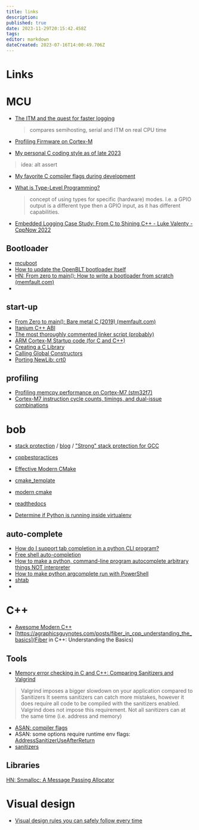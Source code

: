 ```yaml
---
title: links
description: 
published: true
date: 2023-11-29T20:15:42.458Z
tags: 
editor: markdown
dateCreated: 2023-07-16T14:00:49.706Z
---
```


# Links

# MCU


* [The ITM and the quest for faster logging](https://blog.japaric.io/itm/)
  > compares semihosting, serial and ITM on real CPU time
* [Profiling Firmware on Cortex-M](https://interrupt.memfault.com/blog/profiling-firmware-on-cortex-m)

* [My personal C coding style as of late 2023](https://nullprogram.com/blog/2023/10/08/)
 > idea: alt assert
* [My favorite C compiler flags during development](https://nullprogram.com/blog/2023/04/29/)

* [What is Type-Level Programming?](https://blog.sulami.xyz/posts/type-level-programming/)
  > concept of using types for specific (hardware) modes. I.e. a GPIO output is a different type then a GPIO input, as it has different capabilities.


* [Embedded Logging Case Study: From C to Shining C++ - Luke Valenty -CppNow 2022](https://www.youtube.com/watch?v=Dt0vx-7e_B0)

## Bootloader

* [mcuboot](https://github.com/mcu-tools/mcuboot)
* [How to update the OpenBLT bootloader itself](https://www.feaser.com/en/blog/2022/05/how-to-update-the-openblt-bootloader-itself/)
* [HN: From zero to main(): How to write a bootloader from scratch (memfault.com)](https://news.ycombinator.com/item?id=24635383)
* 

## start-up

* [From Zero to main(): Bare metal C (2019) (memfault.com)](https://news.ycombinator.com/item?id=34459053)
* [Itanium C++ ABI](https://itanium-cxx-abi.github.io/cxx-abi/abi.html#obj-ctor)
* [The most thoroughly commented linker script (probably)](https://blog.thea.codes/the-most-thoroughly-commented-linker-script/)
* [ARM Cortex-M Startup code (for C and C++)](https://allthingsembedded.com/post/2019-01-03-arm-cortex-m-startup-code-for-c-and-c/)
* [Creating a C Library](https://wiki.osdev.org/Creating_a_C_Library#Program_Initialization)
* [Calling Global Constructors](https://wiki.osdev.org/Calling_Global_Constructors#ARM_.28BPABI.29)
* [Porting NewLib: crt0](https://stackoverflow.com/questions/3381755/porting-newlib-crt0)

## profiling

* [Profiling memcpy performance on Cortex-M7 (stm32f7)](https://stackoverflow.com/questions/73690767/profiling-memcpy-performance-on-cortex-m7-stm32f7)
* [Cortex-M7 instruction cycle counts, timings, and dual-issue combinations](https://www.quinapalus.com/cm7cycles.html#conclusions)

# bob

* [stack protection](https://github.com/embeddedartistry/libc/blob/master/src/crt/stack_protection.c) / [blog](https://embeddedartistry.com/blog/2020/05/18/implementing-stack-smashing-protection-for-microcontrollers-and-embedded-artistrys-libc/) / ["Strong" stack protection for GCC](https://lwn.net/Articles/584225/)
* [cppbestpractices](https://github.com/cpp-best-practices/cppbestpractices/blob/master/02-Use_the_Tools_Available.md)
* [Effective Modern CMake](https://gist.github.com/mbinna/c61dbb39bca0e4fb7d1f73b0d66a4fd1)
* [cmake_template](https://github.com/cpp-best-practices/cmake_template/blob/main/ProjectOptions.cmake)
* [modern cmake](https://cliutils.gitlab.io/modern-cmake/chapters/features/cpp11.html)


* [readthedocs](https://about.readthedocs.com/)
* [Determine if Python is running inside virtualenv](https://stackoverflow.com/questions/1871549/determine-if-python-is-running-inside-virtualenv)


## auto-complete

* [How do I support tab completion in a python CLI program?](https://software.codidact.com/posts/284708)
* [Free shell auto-completion](https://github.com/docopt/docopt/issues/21)
* [How to make a python, command-line program autocomplete arbitrary things NOT interpreter](https://stackoverflow.com/questions/187621/how-to-make-a-python-command-line-program-autocomplete-arbitrary-things-not-int)
* [How to make python argcomplete run with PowerShell](https://stackoverflow.com/questions/64970692/how-to-make-python-argcomplete-run-with-powershell)
* [shtab](https://iterative.ai/blog/shtab-completion-release)
* 


# C++

* [Awesome Modern C++](https://awesomecpp.com/)
* [https://agraphicsguynotes.com/posts/fiber_in_cpp_understanding_the_basics](Fiber in C++: Understanding the Basics)

## Tools

* [Memory error checking in C and C++: Comparing Sanitizers and Valgrind](https://developers.redhat.com/blog/2021/05/05/memory-error-checking-in-c-and-c-comparing-sanitizers-and-valgrind)
 > Valgrind imposes a bigger slowdown on your application compared to Sanitizers
 > It seems sanitizers can catch more mistakes, however it does require all code to be compiled with the sanitizers enabled. Valgrind does not impose this requirement.
 > Not all sanitizers can at the same time (i.e. address and memory)
   * [ASAN: compiler flags](https://github.com/google/sanitizers/wiki/AddressSanitizerFlags)
   * ASAN: some options require runtime env flags: [AddressSanitizerUseAfterReturn](https://github.com/google/sanitizers/wiki/AddressSanitizerUseAfterReturn)
 * [sanitizers](https://github.com/embeddedartistry/cmake-buildsystem/blob/main/analysis/sanitizers.cmake)

## Libraries

[HN: Snmalloc: A Message Passing Allocator](https://news.ycombinator.com/item?id=37851210)

# Visual design

* [Visual design rules you can safely follow every time](https://anthonyhobday.com/sideprojects/saferules/)
